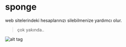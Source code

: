 ﻿# sponge
web sitelerindeki hesaplarınızı silebilmenize yardımcı olur.

>çok yakında..

![alt tag](https://cdn.rawgit.com/mustafatemur/sponge/master/sponge.png)